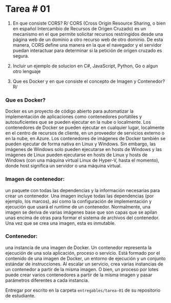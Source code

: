  # Tarea # 01

1. En que consiste CORS?
R/ CORS (Cross Origin Resource Sharing, o bien en español Intercambio de Recursos de Origen Cruzado) es un mecanismo en el que permite solicitar recursos restringidos desde una página web de un dominio a otro recurso web de otro dominio. De esta manera, CORS define una manera en la que el navegador y el servidor puedan interactuar para determinar si la petición de origen cruzado es segura.

2. Incluir un ejemplo de solucion en C#, JavaScript, Python, Go o algun otro lenguaje
3. Que es Docker y en que consiste el concepto de Imagen y Contenedor?
R/ 
### Que es Docker?
Docker es un proyecto de código abierto para automatizar la implementación de aplicaciones como contenedores portátiles y autosuficientes que se pueden ejecutar en la nube o localmente. 
Los contenedores de Docker se pueden ejecutar en cualquier lugar, localmente en el centro de recursos de cliente, en un proveedor de servicios externo o en la nube, en Azure. Los contenedores de imágenes de Docker también se pueden ejecutar de forma nativa en Linux y Windows. Sin embargo, las imágenes de Windows solo pueden ejecutarse en hosts de Windows y las imágenes de Linux pueden ejecutarse en hosts de Linux y hosts de Windows (con una máquina virtual Linux de Hyper-V, hasta el momento), donde host significa un servidor o una máquina virtual.

### Imagen de contenedor: 
un paquete con todas las dependencias y la información necesarias para crear un contenedor. Una imagen incluye todas las dependencias (por ejemplo, los marcos), así como la configuración de implementación y ejecución que usará el runtime de un contenedor. Normalmente, una imagen se deriva de varias imágenes base que son capas que se apilan unas encima de otras para formar el sistema de archivos del contenedor. Una vez que se crea una imagen, esta es inmutable.

### Contenedor: 
una instancia de una imagen de Docker. Un contenedor representa la ejecución de una sola aplicación, proceso o servicio. Está formado por el contenido de una imagen de Docker, un entorno de ejecución y un conjunto estándar de instrucciones. Al escalar un servicio, crea varias instancias de un contenedor a partir de la misma imagen. O bien, un proceso por lotes puede crear varios contenedores a partir de la misma imagen y pasar parámetros diferentes a cada instancia.

Entregar por escrito en la carpeta `entregables/tarea-01` de su repositorio de estudiante.
